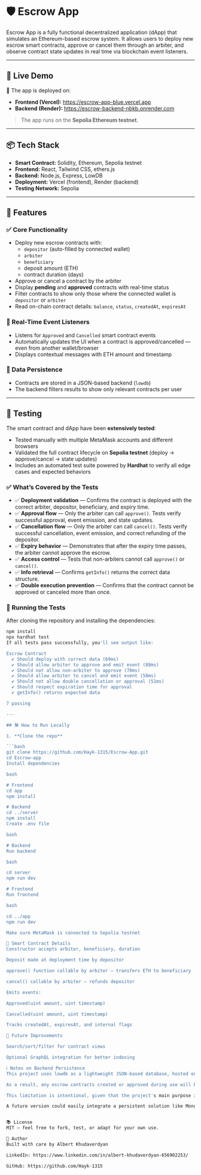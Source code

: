 # 🛡️ Escrow App

Escrow App is a fully functional decentralized application (dApp) that simulates an Ethereum-based escrow system. It allows users to deploy new escrow smart contracts, approve or cancel them through an arbiter, and observe contract state updates in real time via blockchain event listeners.

---

## 🚀 Live Demo

🔗 The app is deployed on:
- **Frontend (Vercel):** https://escrow-app-blue.vercel.app
- **Backend (Render):**  https://escrow-backend-nbkb.onrender.com

> The app runs on the **Sepolia Ethereum testnet**.

---

## 📦 Tech Stack

- **Smart Contract:** Solidity, Ethereum, Sepolia testnet  
- **Frontend:** React, Tailwind CSS, ethers.js  
- **Backend:** Node.js, Express, LowDB  
- **Deployment:** Vercel (frontend), Render (backend)  
- **Testing Network:** Sepolia  

---

## 🧠 Features

### ✅ Core Functionality
- Deploy new escrow contracts with:
  - `depositor` (auto-filled by connected wallet)
  - `arbiter`
  - `beneficiary`
  - deposit amount (ETH)
  - contract duration (days)
- Approve or cancel a contract by the arbiter
- Display **pending** and **approved** contracts with real-time status
- Filter contracts to show only those where the connected wallet is `depositor` or `arbiter`
- Read on-chain contract details: `balance`, `status`, `createdAt`, `expiresAt`

### 🔁 Real-Time Event Listeners
- Listens for `Approved` and `Cancelled` smart contract events
- Automatically updates the UI when a contract is approved/cancelled — even from another wallet/browser
- Displays contextual messages with ETH amount and timestamp

### 💾 Data Persistence
- Contracts are stored in a JSON-based backend (`lowdb`)
- The backend filters results to show only relevant contracts per user

---

## 🧪 Testing

The smart contract and dApp have been **extensively tested**:
- Tested manually with multiple MetaMask accounts and different browsers
- Validated the full contract lifecycle on **Sepolia testnet** (deploy → approve/cancel → state updates)
- Includes an automated test suite powered by **Hardhat** to verify all edge cases and expected behaviors

### ✅ What’s Covered by the Tests

- ✅ **Deployment validation** — Confirms the contract is deployed with the correct arbiter, depositor, beneficiary, and expiry time.
- ✅ **Approval flow** — Only the arbiter can call `approve()`. Tests verify successful approval, event emission, and state updates.
- ✅ **Cancellation flow** — Only the arbiter can call `cancel()`. Tests verify successful cancellation, event emission, and correct refunding of the depositor.
- ✅ **Expiry behavior** — Demonstrates that after the expiry time passes, the arbiter cannot approve the escrow.
- ✅ **Access control** — Tests that non-arbiters cannot call `approve()` or `cancel()`.
- ✅ **Info retrieval** — Confirms `getInfo()` returns the correct data structure.
- ✅ **Double execution prevention** — Confirms that the contract cannot be approved or canceled more than once.

### 🧪 Running the Tests

After cloning the repository and installing the dependencies:

```bash
npm install
npx hardhat test
If all tests pass successfully, you'll see output like:

Escrow Contract
  ✔ Should deploy with correct data (69ms)
  ✔ Should allow arbiter to approve and emit event (88ms)
  ✔ Should not allow non-arbiter to approve (70ms)
  ✔ Should allow arbiter to cancel and emit event (58ms)
  ✔ Should not allow double cancellation or approval (51ms)
  ✔ Should respect expiration time for approval
  ✔ getInfo() returns expected data

7 passing

---

## 🛠️ How to Run Locally

1. **Clone the repo**

```bash
git clone https://github.com/Hayk-1315/Escrow-App.git
cd Escrow-app
Install dependencies

bash

# Frontend
cd app
npm install

# Backend
cd ../server
npm install
Create .env file

bash

# Backend
Run backend

bash

cd server
npm run dev

# Frontend
Run frontend

bash

cd ../app
npm run dev

Make sure MetaMask is connected to Sepolia testnet

🧱 Smart Contract Details
Constructor accepts arbiter, beneficiary, duration

Deposit made at deployment time by depositor

approve() function callable by arbiter — transfers ETH to beneficiary

cancel() callable by arbiter — refunds depositor

Emits events:

Approved(uint amount, uint timestamp)

Cancelled(uint amount, uint timestamp)

Tracks createdAt, expiresAt, and internal flags

📌 Future Improvements

Search/sort/filter for contract views

Optional GraphQL integration for better indexing

ℹ️ Notes on Backend Persistence
This project uses lowdb as a lightweight JSON-based database, hosted on Render. While fully functional, it does not include a persistent external database.

As a result, any escrow contracts created or approved during use will be lost when the Render server restarts, which may happen due to inactivity, redeployment, or updates. After a restart, the server reloads the initial db.json file stored in the repository, which contains a predefined set of contracts for demonstration purposes.

This limitation is intentional, given that the project's main purpose is to showcase on-chain integration, smart contract logic, and fullstack dApp development, rather than to provide permanent data storage.

A future version could easily integrate a persistent solution like MongoDB Atlas or PostgreSQL for production-grade storage.


📚 License
MIT – feel free to fork, test, or adapt for your own use.

👤 Author
Built with care by Albert Khudaverdyan

LinkedIn: https://www.linkedin.com/in/albert-khudaverdyan-656902253/

GitHub: https://github.com/Hayk-1315

